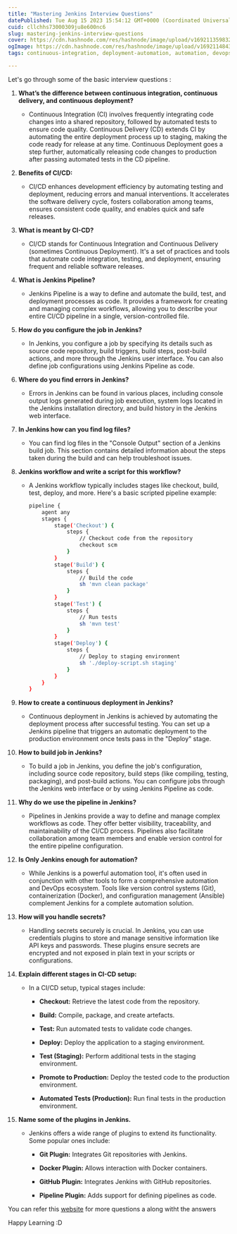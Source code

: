 ```yaml
---
title: "Mastering Jenkins Interview Questions"
datePublished: Tue Aug 15 2023 15:54:12 GMT+0000 (Coordinated Universal Time)
cuid: cllchhs73000309ju8e600nc6
slug: mastering-jenkins-interview-questions
cover: https://cdn.hashnode.com/res/hashnode/image/upload/v1692113598324/4b5e6e22-64ac-4f37-88e6-97f6feb5077c.png
ogImage: https://cdn.hashnode.com/res/hashnode/image/upload/v1692114843517/740cbcf5-9719-46b8-91db-1ed11bd55a89.png
tags: continuous-integration, deployment-automation, automation, devops, jenkins

---
```


Let's go through some of the basic interview questions :

1. **What’s the difference between continuous integration, continuous delivery, and continuous deployment?**
    
    * Continuous Integration (CI) involves frequently integrating code changes into a shared repository, followed by automated tests to ensure code quality. Continuous Delivery (CD) extends CI by automating the entire deployment process up to staging, making the code ready for release at any time. Continuous Deployment goes a step further, automatically releasing code changes to production after passing automated tests in the CD pipeline.
        
2. **Benefits of CI/CD:**
    
    * CI/CD enhances development efficiency by automating testing and deployment, reducing errors and manual interventions. It accelerates the software delivery cycle, fosters collaboration among teams, ensures consistent code quality, and enables quick and safe releases.
        
3. **What is meant by CI-CD?**
    
    * CI/CD stands for Continuous Integration and Continuous Delivery (sometimes Continuous Deployment). It's a set of practices and tools that automate code integration, testing, and deployment, ensuring frequent and reliable software releases.
        
4. **What is Jenkins Pipeline?**
    
    * Jenkins Pipeline is a way to define and automate the build, test, and deployment processes as code. It provides a framework for creating and managing complex workflows, allowing you to describe your entire CI/CD pipeline in a single, version-controlled file.
        
5. **How do you configure the job in Jenkins?**
    
    * In Jenkins, you configure a job by specifying its details such as source code repository, build triggers, build steps, post-build actions, and more through the Jenkins user interface. You can also define job configurations using Jenkins Pipeline as code.
        
6. **Where do you find errors in Jenkins?**
    
    * Errors in Jenkins can be found in various places, including console output logs generated during job execution, system logs located in the Jenkins installation directory, and build history in the Jenkins web interface.
        
7. **In Jenkins how can you find log files?**
    
    * You can find log files in the "Console Output" section of a Jenkins build job. This section contains detailed information about the steps taken during the build and can help troubleshoot issues.
        
8. **Jenkins workflow and write a script for this workflow?**
    
    * A Jenkins workflow typically includes stages like checkout, build, test, deploy, and more. Here's a basic scripted pipeline example:
        
        ```bash
        pipeline {
            agent any
            stages {
                stage('Checkout') {
                    steps {
                        // Checkout code from the repository
                        checkout scm
                    }
                }
                stage('Build') {
                    steps {
                        // Build the code
                        sh 'mvn clean package'
                    }
                }
                stage('Test') {
                    steps {
                        // Run tests
                        sh 'mvn test'
                    }
                }
                stage('Deploy') {
                    steps {
                        // Deploy to staging environment
                        sh './deploy-script.sh staging'
                    }
                }
            }
        }
        ```
        
9. **How to create a continuous deployment in Jenkins?**
    
    * Continuous deployment in Jenkins is achieved by automating the deployment process after successful testing. You can set up a Jenkins pipeline that triggers an automatic deployment to the production environment once tests pass in the "Deploy" stage.
        
10. **How to build job in Jenkins?**
    
    * To build a job in Jenkins, you define the job's configuration, including source code repository, build steps (like compiling, testing, packaging), and post-build actions. You can configure jobs through the Jenkins web interface or by using Jenkins Pipeline as code.
        
11. **Why do we use the pipeline in Jenkins?**
    
    * Pipelines in Jenkins provide a way to define and manage complex workflows as code. They offer better visibility, traceability, and maintainability of the CI/CD process. Pipelines also facilitate collaboration among team members and enable version control for the entire pipeline configuration.
        
12. **Is Only Jenkins enough for automation?**
    
    * While Jenkins is a powerful automation tool, it's often used in conjunction with other tools to form a comprehensive automation and DevOps ecosystem. Tools like version control systems (Git), containerization (Docker), and configuration management (Ansible) complement Jenkins for a complete automation solution.
        
13. **How will you handle secrets?**
    
    * Handling secrets securely is crucial. In Jenkins, you can use credentials plugins to store and manage sensitive information like API keys and passwords. These plugins ensure secrets are encrypted and not exposed in plain text in your scripts or configurations.
        
14. **Explain different stages in CI-CD setup:**
    
    * In a CI/CD setup, typical stages include:
        
        * **Checkout:** Retrieve the latest code from the repository.
            
        * **Build:** Compile, package, and create artefacts.
            
        * **Test:** Run automated tests to validate code changes.
            
        * **Deploy:** Deploy the application to a staging environment.
            
        * **Test (Staging):** Perform additional tests in the staging environment.
            
        * **Promote to Production:** Deploy the tested code to the production environment.
            
        * **Automated Tests (Production):** Run final tests in the production environment.
            
15. **Name some of the plugins in Jenkins.**
    
    * Jenkins offers a wide range of plugins to extend its functionality. Some popular ones include:
        
        * **Git Plugin:** Integrates Git repositories with Jenkins.
            
        * **Docker Plugin:** Allows interaction with Docker containers.
            
        * **GitHub Plugin:** Integrates Jenkins with GitHub repositories.
            
        * **Pipeline Plugin:** Adds support for defining pipelines as code.
            

You can refer this [website](https://intellipaat.com/blog/interview-question/jenkins-interview-questions-answers/) for more questions a along witht the answers

Happy Learning :D